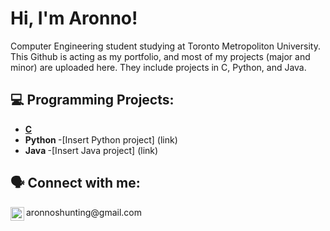 <h1>Hi, I'm Aronno! </h1>
Computer Engineering student studying at Toronto Metropoliton University. <br> 
  This Github is acting as my portfolio, and most of my projects (major and minor) are uploaded here. They include projects in C, Python, and Java.

<h2>💻 Programming Projects:</h2>

- <b>[C](https://github.com/aronnod/C) </b>
- <b>Python </b>
  -[Insert Python project] (link)
- <b>Java </b>
  -[Insert Java project] (link)

<h2> 🗣️ Connect with me:</h2>

<img align="left" alt="Aronno Das | Email" width="22px" src="https://cdn-icons-png.flaticon.com/512/542/542638.png" />
aronnoshunting@gmail.com

